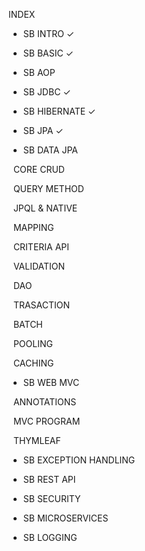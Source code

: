 INDEX



* SB INTRO ✓
* SB BASIC ✓
* SB AOP



* SB JDBC ✓
* SB HIBERNATE ✓
* SB JPA ✓



* SB DATA JPA

 	CORE CRUD

 	QUERY METHOD

 	JPQL \& NATIVE

 	MAPPING

 	CRITERIA API

 	VALIDATION

 	DAO

 	TRASACTION

 	BATCH

 	POOLING

 	CACHING



* SB WEB MVC

 	ANNOTATIONS

&nbsp;	MVC PROGRAM

 	THYMLEAF



* SB EXCEPTION HANDLING



* SB REST API



* SB SECURITY



* SB MICROSERVICES



* SB LOGGING
